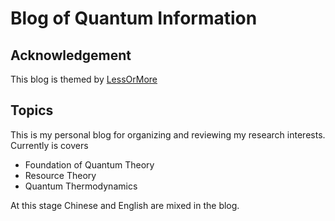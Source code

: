 # Blog of Quantum Information

## Acknowledgement

This blog is themed by [LessOrMore](https://github.com/luoyan35714/LessOrMore/blob/master/README.md)

## Topics

This is my personal blog for organizing and reviewing my research interests. Currently is covers

* Foundation of Quantum Theory
* Resource Theory
* Quantum Thermodynamics

At this stage Chinese and English are mixed in the blog.